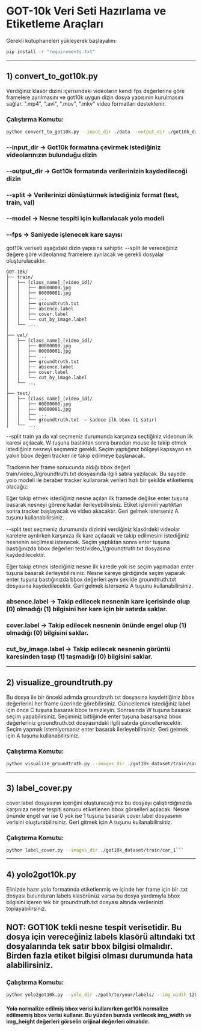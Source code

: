 # GOT-10k Veri Seti Hazırlama ve Etiketleme Araçları

Gerekli kütüphaneleri yükleyerek başlayalım:

```bash
pip install -r "requirements.txt"
```

---

## 1) convert\_to\_got10k.py

Verdiğiniz klasör dizini içerisindeki videoların kendi fps değerlerine göre framelere ayrılmasını ve got10k uygun dizin dosya yapısının kurulmasını sağlar. ".mp4", ".avi", ".mov", ".mkv" video formatları desteklenir.

### Çalıştırma Komutu:

```bash
python convert_to_got10k.py --input_dir ./data --output_dir ./got10k_dataset --split test --model ./model_weights/best.pt --fps 20
```

### \--input\_dir -> Got10k formatına çevirmek istediğiniz videolarınızın bulunduğu dizin
### \--output\_dir -> Got10k formatında verilerinizin kaydedileceği dizin
### \--split -> Verilerinizi dönüştürmek istediğiniz format (test, train, val)
### \--model -> Nesne tespiti için kullanılacak yolo modeli
### \--fps -> Saniyede işlenecek kare sayısı

got10k veriseti aşağıdaki dizin yapısına sahiptir. --split ile vereceğiniz değere göre videolarınız framelere ayrılacak ve gerekli dosyalar oluşturulacaktır.

```
GOT-10k/
├── train/
│   ├── [class_name]_[video_id]/
│   │   ├── 00000000.jpg
│   │   ├── 00000001.jpg
│   │   ├── ...
│   │   ├── groundtruth.txt
│   │   ├── absence.label
│   │   ├── cover.label
│   │   └── cut_by_image.label
│   └── ...
│
├── val/
│   ├── [class_name]_[video_id]/
│   │   ├── 00000000.jpg
│   │   ├── 00000001.jpg
│   │   ├── ...
│   │   ├── groundtruth.txt
│   │   ├── absence.label
│   │   ├── cover.label
│   │   └── cut_by_image.label
│   └── ...
│
├── test/
│   ├── [class_name]_[video_id]/
│   │   ├── 00000000.jpg
│   │   ├── 00000001.jpg
│   │   ├── ...
│   │   └── groundtruth.txt  ← sadece ilk bbox (1 satır)
│   └── ...
```

\--split train ya da val seçmeniz durumunda karşınıza seçtiğiniz videonun ilk karesi açılacak. W tuşuna bastıktan sonra buradan mouse ile takip etmek istediğiniz nesneyi seçmeniz gerekli. Seçim yaptığınız bölgeyi kapsayan en yakın bbox değeri tracker ile takip edilmeye başlanacak. 

Trackerın her frame sonucunda aldığı bbox değeri train/video\_1/groundtruth.txt dosyasında ilgili satıra yazılacak. Bu sayede yolo modeli ile beraber tracker kullanarak verileri hızlı bir şekilde etiketlemiş olacağız.

Eğer takip etmek istediğiniz nesne açılan ilk framede değilse enter tuşuna basarak nesneyi görene kadar ilerleyebilirsiniz. Etiket işlemini yaptıktan sonra tracker başlayacak ve video akacaktır. Geri gelmek isterseniz A tuşunu kullanabilirsiniz.

\--split test seçmeniz durumunda dizinini verdiğiniz klasördeki videolar karelere ayrılırken karşınıza ilk kare açılacak ve takip edilmesini istediğiniz nesnenin seçilmesi istenecek. Seçim yaptıktan sonra enter tuşuna bastığınızda bbox değerleri test/video\_1/groundtruth.txt dosyasına kaydedilecektir.

Eğer takip etmek istediğiniz nesne ilk karede yok ise seçim yapmadan enter tuşuna basarak ilerleyebilirsiniz. Nesne kareye girdiğinde seçim yaparak enter tuşuna bastığınızda bbox değerleri aynı şekilde groundtruth.txt dosyasına kaydedilecektir. Geri gelmek isterseniz A tuşunu kullanabilirsiniz.

### absence.label -> Takip edilecek nesnenin kare içerisinde olup (0) olmadığı (1) bilgisini her kare için bir satırda saklar.
### cover.label -> Takip edilecek nesnenin önünde engel olup (1) olmadığı (0) bilgisini saklar.
### cut\_by\_image.label -> Takip edilecek nesnenin görüntü karesinden taşıp (1) taşmadığı (0) bilgisini saklar.

---

## 2) visualize\_groundtruth.py

Bu dosya ile bir önceki adımda groundtruth.txt dosyasına kaydettiğiniz bbox değerlerini her frame üzerinde görebilirsiniz.
Güncellemek istediğiniz label için önce C tuşuna basarak bbox temizleyin. Sonrasında W tuşuna basarak seçim yapabilirsiniz. Seçiminiz bittiğinde enter tuşuna basarsanız bbox değerleriniz groundtruth.txt dosyasındaki ilgili satırda güncellenecektir. Seçim yapmak istemiyorsanız enter basarak ilerleyebilirsiniz. Geri gelmek için A tuşunu kullanabilirsiniz.

### Çalıştırma Komutu:

```bash
python visualize_groundtruth.py --images_dir ./got10k_dataset/train/car_1/
```

---

## 3) label_cover.py
cover.label dosyasının içeriğini oluşturacağımız bu dosyayı çalıştırdığınızda karşınıza nesne tespiti sonucu etiketlenen bbox görselleri açılacak. Nesne önünde engel var ise 0 yok ise 1 tuşuna basarak cover.label dosyasının verisini oluşturabilirsiniz. Geri gitmek için A tuşunu kullanabilirsiniz.

### Çalıştırma Komutu:

```bash
python label_cover.py --images_dir ./got10k_dataset/train/car_1```
```

---

## 4) yolo2got10k.py

Elinizde hazır yolo formatında etiketlenmiş ve içinde her frame için bir .txt dosyası bulunduran labels klasörünüz varsa bu dosya yardımıyla bbox bilgisini içeren tek bir groundtruth.txt dosyası altında verilerinizi toplayabilirsiniz.
## NOT: GOT10K tekli nesne tespit verisetidir. Bu dosya için vereceğiniz labels klasörü altındaki txt dosyalarında tek satır bbox bilgisi olmalıdır. Birden fazla etiket bilgisi olması durumunda hata alabilirsiniz.

### Çalıştırma Komutu:

```bash
python yolo2got10k.py --yolo_dir ./path/to/your/labels/ --img_width 1280 --img_height 720 --output_file ./got10k_dataset/train/car_1/groundtruth.txt
```

#### Yolo normalize edilmiş bbox verisi kullanırken got10k normalize edilmemiş bbox verisi kullanır. Bu yüzden burada verilecek img\_width ve img\_height değerleri görselin orijinal değerleri olmalıdır.
